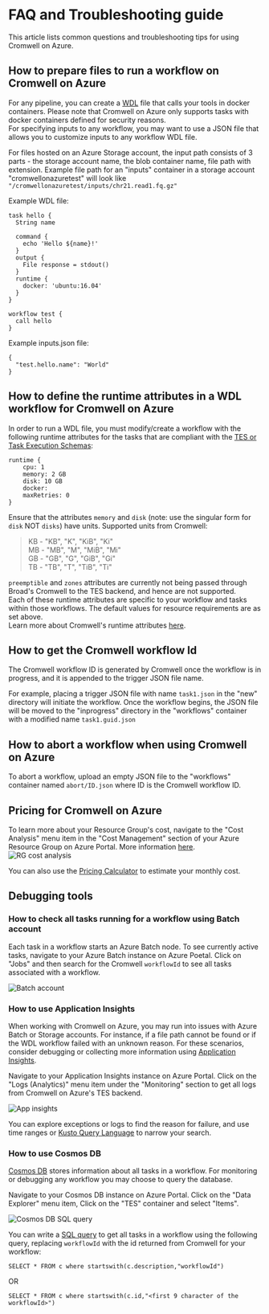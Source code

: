 # FAQ and Troubleshooting guide
This article lists common questions and troubleshooting tips for using Cromwell on Azure.

## How to prepare files to run a workflow on Cromwell on Azure
For any pipeline, you can create a [WDL](https://software.broadinstitute.org/wdl/) file that calls your tools in docker containers. Please note that Cromwell on Azure only supports tasks with docker containers defined for security reasons.<br/>
For specifying inputs to any workflow, you may want to use a JSON file that allows you to customize inputs to any workflow WDL file.<br/>

For files hosted on an Azure Storage account, the input path consists of 3 parts - the storage account name, the blob container name, file path with extension. Example file path for an "inputs" container in a storage account "cromwellonazuretest" will look like
`"/cromwellonazuretest/inputs/chr21.read1.fq.gz"`

Example WDL file:
```
task hello {
  String name

  command {
    echo 'Hello ${name}!'
  }
  output {
	File response = stdout()
  }
  runtime {
	docker: 'ubuntu:16.04'
  }
}

workflow test {
  call hello
}
```

Example inputs.json file:
```
{
  "test.hello.name": "World"
}
```

## How to define the runtime attributes in a WDL workflow for Cromwell on Azure
In order to run a WDL file, you must modify/create a workflow with the following runtime attributes for the tasks that are compliant with the [TES or Task Execution Schemas](https://cromwell.readthedocs.io/en/develop/backends/TES/):

```
runtime {
    cpu: 1
    memory: 2 GB
    disk: 10 GB
    docker:
    maxRetries: 0
}
```
Ensure that the attributes `memory` and `disk` (note: use the singular form for `disk` NOT `disks`) have units. Supported units from Cromwell:

> KB - "KB", "K", "KiB", "Ki"<br/>
> MB - "MB", "M", "MiB", "Mi"<br/>
> GB - "GB", "G", "GiB", "Gi"<br/>
> TB - "TB", "T", "TiB", "Ti"<br/>

`preemptible` and `zones` attributes are currently not being passed through Broad's Cromwell to the TES backend, and hence are not supported.<br/>
Each of these runtime attributes are specific to your workflow and tasks within those workflows. The default values for resource requirements are as set above.<br/>
Learn more about Cromwell's runtime attributes [here](https://cromwell.readthedocs.io/en/develop/RuntimeAttributes).

## How to get the Cromwell workflow Id
The Cromwell workflow ID is generated by Cromwell once the workflow is in progress, and it is appended to the trigger JSON file name.<br/>

For example, placing a trigger JSON file with name `task1.json` in the "new" directory will initiate the workflow.  Once the workflow begins, the JSON file will be moved to the "inprogress" directory in the "workflows" container with a modified name `task1.guid.json`

## How to abort a workflow when using Cromwell on Azure
To abort a workflow, upload an empty JSON file to the "workflows" container named `abort/ID.json` where ID is the Cromwell workflow ID.

## Pricing for Cromwell on Azure
To learn more about your Resource Group's cost, navigate to the "Cost Analysis" menu item in the "Cost Management" section of your Azure Resource Group on Azure Portal. More information [here](https://docs.microsoft.com/en-us/azure/cost-management/quick-acm-cost-analysis).<br/>
![RG cost analysis](/docs/screenshots/rgcost.png)

You can also use the [Pricing Calculator](https://azure.microsoft.com/en-us/pricing/calculator/) to estimate your monthly cost.


## Debugging tools
### How to check all tasks running for a workflow using Batch account
Each task in a workflow starts an Azure Batch node. To see currently active tasks, navigate to your Azure Batch instance on Azure Poetal. Click on "Jobs" and then search for the Cromwell `workflowId` to see all tasks associated with a workflow.<br/>

![Batch account](/docs/screenshots/batch-account.png)

### How to use Application Insights
When working with Cromwell on Azure, you may run into issues with Azure Batch or Storage accounts. For instance, if a file path cannot be found or if the WDL workflow failed with an unknown reason. For these scenarios, consider debugging or collecting more information using [Application Insights](https://docs.microsoft.com/en-us/azure/azure-monitor/app/app-insights-overview).<br/>

Navigate to your Application Insights instance on Azure Portal. Click on the "Logs (Analytics)" menu item under the "Monitoring" section to get all logs from Cromwell on Azure's TES backend.<br/>

![App insights](/docs/screenshots/appinsights.png)

You can explore exceptions or logs to find the reason for failure, and use time ranges or [Kusto Query Language](https://docs.microsoft.com/en-us/azure/kusto/query/) to narrow your search.<br/>

### How to use Cosmos DB
[Cosmos DB](https://azure.microsoft.com/en-us/services/cosmos-db/) stores information about all tasks in a workflow. For monitoring or debugging any workflow you may choose to query the database.<br/>

Navigate to your Cosmos DB instance on Azure Portal. Click on the "Data Explorer" menu item, Click on the "TES" container and select "Items". <br/>

![Cosmos DB SQL query](/docs/screenshots/cosmosdb.png)

You can write a [SQL query](https://docs.microsoft.com/en-us/azure/cosmos-db/tutorial-query-sql-api) to get all tasks in a workflow using the following query, replacing `workflowId` with the id returned from Cromwell for your workflow:
```
SELECT * FROM c where startswith(c.description,"workflowId")
```

OR
```
SELECT * FROM c where startswith(c.id,"<first 9 character of the workflowId>")
```



